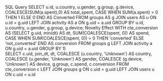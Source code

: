 SQL Query
SELECT
u.id,
u.country,
u.gender,
g.group,
g.device,
COALESCE(SUM(a.spent),0) AS total_spent,
CASE
WHEN SUM(a.spent) > 0 THEN 1
ELSE 0
END AS Converted
FROM groups AS g
JOIN users AS u
ON u.id = g.uid
LEFT JOIN activity AS a
ON g.uid = a.uid
GROUP BY u.id,
u.country,
u.gender,
g.group,
g.device;
Novelty Effect
WITH cte_conversion AS
 (SELECT g.uid, min(dt) AS dt, SUM(COALESCE(spent, 0)) AS spend, 
 CASE WHEN SUM(COALESCE(spent, 0)) > 0 THEN 'converted'
  ELSE 'not_converted' END AS conversion
 FROM groups g
 LEFT JOIN activity a
 ON g.uid = a.uid
 GROUP BY 1)  
SELECT c.uid, join_dt, dt, COALESCE (u.country, 'Unknown') AS country, 
COALESCE (u.gender, 'Unknown') AS gender,
COALESCE (g.device, 'Unknown') AS device, g.group, c.spend, c.conversion
FROM cte_conversion c
LEFT JOIN groups g
ON c.uid = g.uid
LEFT JOIN users u
ON c.uid = u.id
